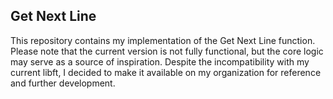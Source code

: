## Get Next Line

This repository contains my implementation of the Get Next Line function. Please note that the current version is not fully functional, but the core logic may serve as a source of inspiration. Despite the incompatibility with my current libft, I decided to make it available on my organization for reference and further development.
